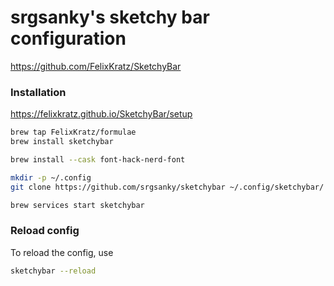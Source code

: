 # srgsanky's sketchy bar configuration

<https://github.com/FelixKratz/SketchyBar>

### Installation

<https://felixkratz.github.io/SketchyBar/setup>

```bash
brew tap FelixKratz/formulae
brew install sketchybar

brew install --cask font-hack-nerd-font
```


```bash
mkdir -p ~/.config
git clone https://github.com/srgsanky/sketchybar ~/.config/sketchybar/
```

```bash
brew services start sketchybar
```

### Reload config

To reload the config, use

```bash
sketchybar --reload
```

